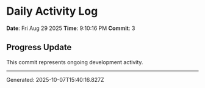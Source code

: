 # Daily Activity Log

**Date**: Fri Aug 29 2025
**Time**: 9:10:16 PM
**Commit**: 3

## Progress Update

This commit represents ongoing development activity.

---
Generated: 2025-10-07T15:40:16.827Z
